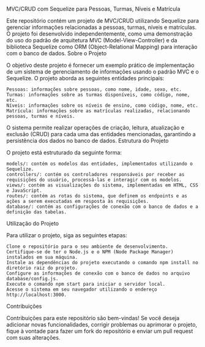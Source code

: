 MVC/CRUD com Sequelize para Pessoas, Turmas, Níveis e Matrícula

Este repositório contém um projeto de MVC/CRUD utilizando Sequelize para gerenciar informações relacionadas a pessoas, turmas, níveis e matrículas. O projeto foi desenvolvido independentemente, como uma demonstração do uso do padrão de arquitetura MVC (Model-View-Controller) e da biblioteca Sequelize como ORM (Object-Relational Mapping) para interação com o banco de dados.
Sobre o Projeto

O objetivo deste projeto é fornecer um exemplo prático de implementação de um sistema de gerenciamento de informações usando o padrão MVC e o Sequelize. O projeto aborda as seguintes entidades principais:

    Pessoas: informações sobre pessoas, como nome, idade, sexo, etc.
    Turmas: informações sobre as turmas disponíveis, como código, nome, etc.
    Níveis: informações sobre os níveis de ensino, como código, nome, etc.
    Matrícula: informações sobre as matrículas realizadas, relacionando pessoas, turmas e níveis.

O sistema permite realizar operações de criação, leitura, atualização e exclusão (CRUD) para cada uma das entidades mencionadas, garantindo a persistência dos dados no banco de dados.
Estrutura do Projeto

O projeto está estruturado da seguinte forma:

    models/: contém os modelos das entidades, implementados utilizando o Sequelize.
    controllers/: contém os controladores responsáveis por receber as requisições do usuário, processá-las e interagir com os modelos.
    views/: contém as visualizações do sistema, implementadas em HTML, CSS e JavaScript.
    routes/: contém as rotas do sistema, que definem os endpoints e as ações a serem executadas em resposta às requisições.
    database/: contém as configurações de conexão com o banco de dados e a definição das tabelas.

Utilização do Projeto

Para utilizar o projeto, siga as seguintes etapas:

    Clone o repositório para o seu ambiente de desenvolvimento.
    Certifique-se de ter o Node.js e o NPM (Node Package Manager) instalados em sua máquina.
    Instale as dependências do projeto executando o comando npm install no diretório raiz do projeto.
    Configure as informações de conexão com o banco de dados no arquivo database/config.js.
    Execute o comando npm start para iniciar o servidor local.
    Acesse o sistema em seu navegador utilizando o endereço http://localhost:3000.

Contribuições

Contribuições para este repositório são bem-vindas! Se você deseja adicionar novas funcionalidades, corrigir problemas ou aprimorar o projeto, fique à vontade para fazer um fork do repositório e enviar um pull request com suas alterações.

